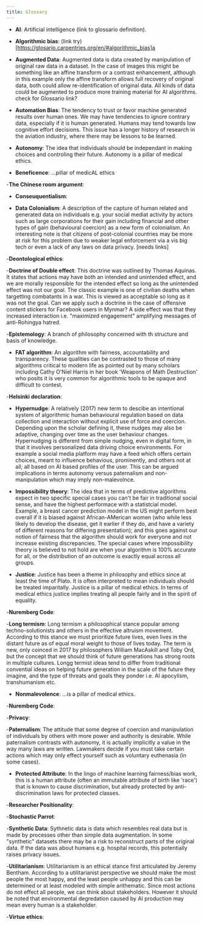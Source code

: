 ```yaml
---
title: Glossary
---
```


- **AI**:
  Artificial intelligence (link to glossario definition).

- **Algorithmic bias**:
(link try)[https://glosario.carpentries.org/en/#algorithmic_bias]a

- **Augmented Data**:
  Augmented data is data created by manipulation of original raw data in a dataset. In the case of images this might be something like an affine transform or a contrast enhancement, although in this example only the affine transform allows full recovery of original data, both could allow re-identification of original data. All kinds of data could be augmented to produce more training material for AI algorithms. check for Glossario link?

- **Automation Bias**:
    The tendency to trust or favor machine generated results over human ones. We may have tendencies to ignore contrary data, especially if it is human generated. Humans may tend towards low cognitive effort decisions. This issue has a longer history of research in the aviation industry, where there may be lessons to be learned.

- **Autonomy**:
    The idea that individuals should be independant in making choices and controling their future. Autonomy is a pillar of medical ethics. 

- **Beneficence**:
    ...pillar of medicAL ethics

-**The Chinese room argument**:

- **Conseuquentialism**:
  
- **Data Colonialism**:
  A description of the capture of human related and generated data on individuals  e.g. your social mediat activity by actors such as large corporations for their gain including financial and other types of gain (behavioural coercion) as a new form of colonialism. An interesting note is that citizens of post-colonial countries may be more at risk for this problem due to weaker legal enforcement via a vis big tech or even a lack of any laws on data privacy. [needs links]

-**Deontological ethics**:
 



-**Doctrine of Double effect**:
    This doctrine was outlined by Thomas Aquinas. It states that actions may have both an intended and unintended effect, and we are morally responsible for the intended effect so long as the unintended effect was not our goal. The classic example is one of civilian deaths when targetting combatants in a war. This is viewed as acceptable so long as it was not the goal. Can we apply such a doctrine in the case of offensive content stickers for Facebook users in Mynmar? A side effect was that they increased interaction i.e. "maximized engagement" amplifying messages of anti-Rohingya hatred. 

-**Epistemology**:
    A branch of philosophy concerned with th structure and basis of knowledge. 


- **FAT algorithm**: An algorithm with fairness, accountability and transparency. These qualities can be contrasted to those of many algorithms critical to modern life as pointed out by many scholars including Cathy O'Niel Harris in her book 'Weapons of Math Destruction' who posits it is very common for algorithmic tools to be opaque and difficult to contest. 


-**Helsinki declaration**:

 
- **Hypernudge**:
    A relatively (2017) new term to descibe an intentional system of algorithmic human behavioural regulation based on data collection and interaction without explicit use of force and coercion. Depending upon the scholar defining it, these nudges may also be adaptive, changing over time as the user behaviour changes. Hypernudging is different from simple nudging, even in digital form, in that it involves personalized data driving choice environments. For example a social media platform may have a feed which offers certain choices, meant to influence behavious, prominently, and others not at all; all based on AI based profiles of the user. This can be argued implications in terms autonomy versus paternalism and non-manipulation which may imply non-malevolnce.


- **Impossibility theory**:
  The idea that in terms of predictive algorithms expect in two specific special cases you can't be fair in traditional social sense, and have the highest performace with a statistcial model. Example, a breast cancer prediction model in the US might perform best overall if it is biased against African-AMerican women (who while less likely to develop the disease, get it earlier if they do, and have a variety of different reasons for differing presentation); and this goes against our notion of fairness that the algorithm should work for everyone and not increase existing discrepancies. The special cases where impossibility theory is believed to not hold are when your algorithm is 100% accurate for all, or the distribution of an outcome is exactly equal across all groups. 


- **Justice**: 
    Justice has been a theme in philosophy and ethics since at least the time of Plato. It is often interpreted to mean individuals should be treated imparitally. Justice is a pillar of medical ethics. In terms of medical ethics justice implies treating all people fairly and in the spirit of equality. 


-**Nuremberg Code**:

-**Long termism**:
    Long termism a philosophical stance popular among techno-solutionists and others in the effective altruism movement. According to this stance we must prioritize future lives, even lives in the distant future as of equal moral weight to those of lives today. The term is new, only coinced in 2017 by philosophers William MacAskill and Toby Ord, but the concept that we should think of future generations has strong roots in multiple cultures. Longg termist ideas tend to differ from traditional convential ideas on helping future generation in the scale of the future they imagine, and the type of threats and goals they ponder i.e. AI apocylism, transhumanism etc.


- **Nonmalevolence**:
...is a pillar of medical ethics. 

-**Nuremberg Code**:

-**Privacy**:

-**Paternalism**:
  The attitude that some degree of coercion and manipulation of individuals by others with more power and authority is desirable. While paternalism contrasts with autonomy, it is actually implicitly a value in the way many laws are written. Lawmakers decide if you must take certain actions which may only effect yourself such as voluntary euthenasia (in some cases).


- **Protected Attribute**:
  In the lingo of machine learning fairness/bias work, this is a human attribute (often an immutable attribute of birth like 'race') that is known to cause discrimination, but already protected by anti-discrimination laws for protected classes. 

-**Researcher Positionality**:

-**Stochastic Parrot**:

-**Synthetic Data**:
  Sythnetic data is data which resembles real data but is made by processes other than simple data augmentation. In some "synthetic" datasets there may be a risk to reconstruct parts of the original data. If the data was about humans e.g. hospital records, this potentially raises privacy issues.

-**Utilitarianism**:
  Utilitarianism is an ethical stance first articulated by Jeremy Bentham. According to a utilitarianist perspective we should make the most people the most happy, and the least people unhappy and this can be determined or at least modeled with simple arithematic. Since most actions do not effect all people, we can think about stakeholders. However it should be noted that environmental degredation caused by AI production may mean every human is a stakeholder.


 -**Virtue ethics**:
 













